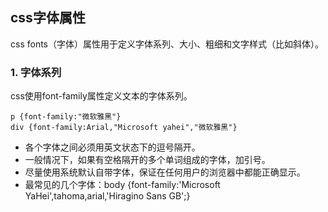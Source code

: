 ## css字体属性
css fonts（字体）属性用于定义字体系列、大小、粗细和文字样式（比如斜体）。

### 1. 字体系列
css使用font-family属性定义文本的字体系列。
```
p {font-family:"微软雅黑"}
div {font-family:Arial,"Microsoft yahei","微软雅黑"}
```
* 各个字体之间必须用英文状态下的逗号隔开。
* 一般情况下，如果有空格隔开的多个单词组成的字体，加引号。
* 尽量使用系统默认自带字体，保证在任何用户的浏览器中都能正确显示。
* 最常见的几个字体：body {font-family:'Microsoft YaHei',tahoma,arial,'Hiragino Sans GB';}